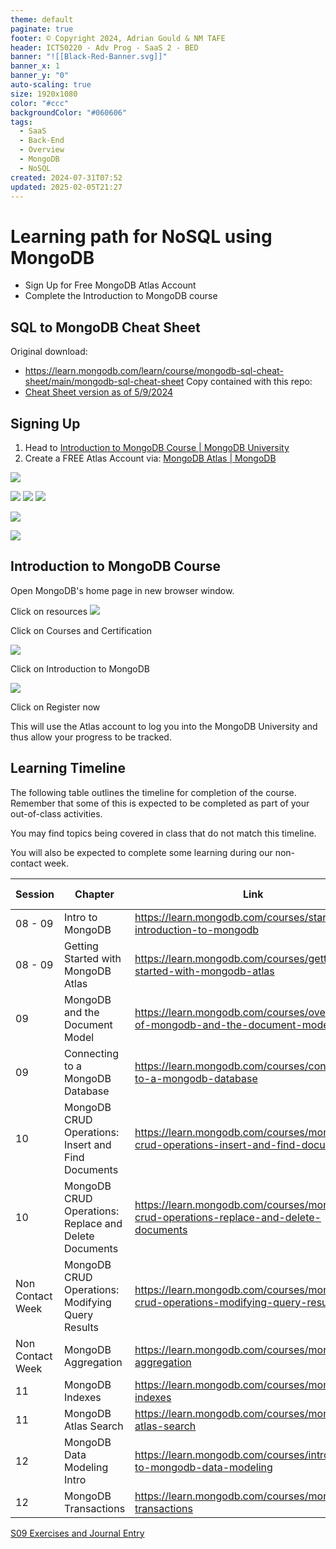 ```yaml
---
theme: default
paginate: true
footer: © Copyright 2024, Adrian Gould & NM TAFE
header: ICT50220 - Adv Prog - SaaS 2 - BED
banner: "![[Black-Red-Banner.svg]]"
banner_x: 1
banner_y: "0"
auto-scaling: true
size: 1920x1080
color: "#ccc"
backgroundColor: "#060606"
tags:
  - SaaS
  - Back-End
  - Overview
  - MongoDB
  - NoSQL
created: 2024-07-31T07:52
updated: 2025-02-05T21:27
---
```


# Learning path for NoSQL using MongoDB


- Sign Up for Free MongoDB Atlas Account
- Complete the Introduction to MongoDB course

## SQL to MongoDB Cheat Sheet

Original download:
- https://learn.mongodb.com/learn/course/mongodb-sql-cheat-sheet/main/mongodb-sql-cheat-sheet
Copy contained with this repo:
- [Cheat Sheet version as of 5/9/2024](../assets/SQLtoMongoDBCheatSheet1.pdf)




## Signing Up

1) Head
   to [Introduction to MongoDB Course | MongoDB University](https://learn.mongodb.com/learning-paths/introduction-to-mongodb)
2) Create a FREE Atlas Account
   via: [MongoDB Atlas | MongoDB](https://www.mongodb.com/cloud/atlas/register)

![](../assets/MongoDB-Learning-Path-20240905145654430.png)

![](../assets/MongoDB-Learning-Path-20240905145800687.png)
![](../assets/MongoDB-Learning-Path-20240905145810634.png)
![](../assets/MongoDB-Learning-Path-20240905145817076.png)

![](../assets/MongoDB-Learning-Path-20240905145823108.png)

![](../assets/MongoDB-Learning-Path-20240905145836669.png)


## Introduction to MongoDB Course

Open MongoDB's home page in new browser window.

Click on resources
![](../assets/MongoDB-Learning-Path-20240905152341334.png)

Click on Courses and Certification

![](../assets/MongoDB-Learning-Path-20240905152357471.png)


Click on Introduction to MongoDB

![](../assets/MongoDB-Learning-Path-20240905152403207.png)

Click on Register now

This will use the Atlas account to log you into the MongoDB University and thus allow your
progress to be tracked.


## Learning Timeline

The following table outlines the timeline for completion of the course. Remember that some
of this is expected to be completed as part of your out-of-class activities.

You may find topics being covered in class that do not match this timeline. 

You will also be expected to complete some learning during our non-contact week.

| Session          | Chapter                                               | Link                                                                                   | Duration (Mins) |
|------------------|-------------------------------------------------------|----------------------------------------------------------------------------------------|-----------------|
| 08 - 09          | Intro to MongoDB                                      | https://learn.mongodb.com/courses/start-here-introduction-to-mongodb                   | 15              |
| 08 - 09          | Getting Started with MongoDB Atlas                    | https://learn.mongodb.com/courses/getting-started-with-mongodb-atlas                   | 60              |
| 09               | MongoDB and the Document Model                        | https://learn.mongodb.com/courses/overview-of-mongodb-and-the-document-model           | 75              |
| 09               | Connecting to a MongoDB Database                      | https://learn.mongodb.com/courses/connecting-to-a-mongodb-database                     | 60              |
| 10               | MongoDB CRUD Operations: Insert and Find Documents    | https://learn.mongodb.com/courses/mongodb-crud-operations-insert-and-find-documents    | 105             |
| 10               | MongoDB CRUD Operations: Replace and Delete Documents | https://learn.mongodb.com/courses/mongodb-crud-operations-replace-and-delete-documents | 105             |
| Non Contact Week | MongoDB CRUD Operations: Modifying Query Results      | https://learn.mongodb.com/courses/mongodb-crud-operations-modifying-query-results      | 85              |
| Non Contact Week | MongoDB Aggregation                                   | https://learn.mongodb.com/courses/mongodb-aggregation                                  | 105             |
| 11               | MongoDB Indexes                                       | https://learn.mongodb.com/courses/mongodb-indexes                                      | 105             |
| 11               | MongoDB Atlas Search                                  | https://learn.mongodb.com/courses/mongodb-atlas-search                                 | 90              |
| 12               | MongoDB Data Modeling Intro                           | https://learn.mongodb.com/courses/introduction-to-mongodb-data-modeling                | 45              |
| 12               | MongoDB Transactions                                  | https://learn.mongodb.com/courses/mongodb-transactions                                 | 60              |

[S09 Exercises and Journal Entry](Session-09/S09-Exercises-and-Journal-Entry.md)
